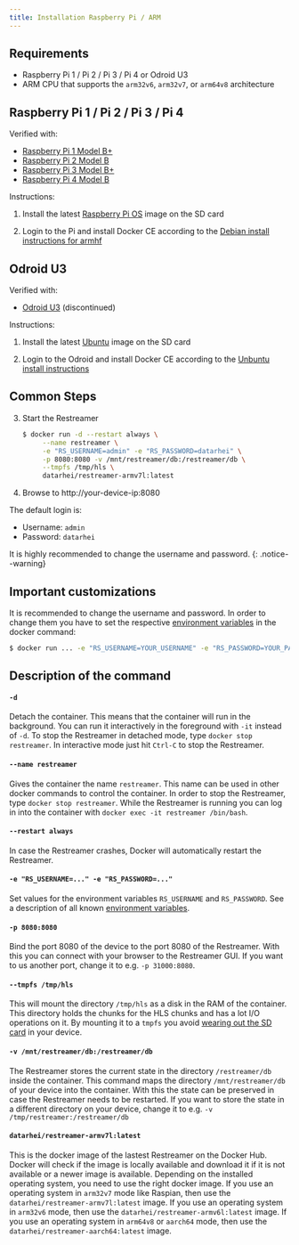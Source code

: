 ```yaml
---
title: Installation Raspberry Pi / ARM
---
```


## Requirements

* Raspberry Pi 1 / Pi 2 / Pi 3 / Pi 4 or Odroid U3
* ARM CPU that supports the `arm32v6`, `arm32v7`, or `arm64v8` architecture

## Raspberry Pi 1 / Pi 2 / Pi 3 / Pi 4

Verified with:

* [Raspberry Pi 1 Model B+](https://www.raspberrypi.org/products/model-b-plus/)
* [Raspberry Pi 2 Model B](https://www.raspberrypi.org/products/raspberry-pi-2-model-b/)
* [Raspberry Pi 3 Model B+](https://www.raspberrypi.org/products/raspberry-pi-3-model-b-plus/)
* [Raspberry Pi 4 Model B](https://www.raspberrypi.org/products/raspberry-pi-4-model-b/)

Instructions:

1. Install the latest [Raspberry Pi OS](https://www.raspberrypi.org/software/operating-systems/) image on the SD card

2. Login to the Pi and install Docker CE according to the [Debian install instructions for armhf](https://docs.docker.com/engine/install/debian/)

## Odroid U3

Verified with:

* [Odroid U3](http://www.hardkernel.com/main/products/prdt_info.php?g_code=g138745696275) (discontinued)

Instructions:

1. Install the latest [Ubuntu](https://com.odroid.com/sigong/nf_file_board/nfile_board.php) image on the SD card

2. Login to the Odroid and install Docker CE according to the [Unbuntu install instructions](https://docs.docker.com/install/linux/docker-ce/ubuntu/#install-from-a-package)


## Common Steps

3. Start the Restreamer   
   ```sh
   $ docker run -d --restart always \
        --name restreamer \
        -e "RS_USERNAME=admin" -e "RS_PASSWORD=datarhei" \
        -p 8080:8080 -v /mnt/restreamer/db:/restreamer/db \
        --tmpfs /tmp/hls \
        datarhei/restreamer-armv7l:latest
   ```
4. Browse to http://your-device-ip:8080

The default login is:

* Username: `admin`
* Password: `datarhei`

It is highly recommended to change the username and password.
{: .notice--warning}

## Important customizations

It is recommended to change the username and password. In order to change them you have to set the respective [environment variables](references-environment-vars.html)
in the docker command:

```sh
$ docker run ... -e "RS_USERNAME=YOUR_USERNAME" -e "RS_PASSWORD=YOUR_PASSWORD" ...
```

## Description of the command

#### `-d`

Detach the container. This means that the container will run in the background. You can run it interactively in the foreground with
`-it` instead of `-d`. To stop the Restreamer in detached mode, type `docker stop restreamer`. In interactive mode just hit `Ctrl-C` to
stop the Restreamer.

#### `--name restreamer`

Gives the container the name `restreamer`. This name can be used in other docker commands to control the container. In order to
stop the Restreamer, type `docker stop restreamer`. While the Restreamer is running you can log in into the container with `docker exec -it restreamer /bin/bash`.

#### `--restart always`

In case the Restreamer crashes, Docker will automatically restart the Restreamer.

#### `-e "RS_USERNAME=..." -e "RS_PASSWORD=..."`

Set values for the environment variables `RS_USERNAME` and `RS_PASSWORD`. See a description of all known [environment variables](references-environment-vars.html).

#### `-p 8080:8080`

Bind the port 8080 of the device to the port 8080 of the Restreamer. With this you can connect with your browser to the Restreamer GUI.
If you want to us another port, change it to e.g. `-p 31000:8080`.

#### `--tmpfs /tmp/hls`

This will mount the directory `/tmp/hls` as a disk in the RAM of the container. This directory holds the chunks for the HLS chunks and has a lot I/O
operations on it. By mounting it to a `tmpfs` you avoid [wearing out the SD card](guides-sdcard.html) in your device.

#### `-v /mnt/restreamer/db:/restreamer/db`

The Restreamer stores the current state in the directory `/restreamer/db` inside the container. This command maps the directory `/mnt/restreamer/db`
of your device into the container. With this the state can be preserved in case the Restreamer needs to be restarted. If you want to store
the state in a different directory on your device, change it to e.g. `-v /tmp/restreamer:/restreamer/db`

#### `datarhei/restreamer-armv7l:latest`

This is the docker image of the lastest Restreamer on the Docker Hub. Docker will check if the image is locally available
and download it if it is not available or a newer image is available. Depending on the installed operating system, you need
to use the right docker image. If you use an operating system in `arm32v7` mode like Raspian, then use the `datarhei/restreamer-armv7l:latest` image.
If you use an operating system in `arm32v6` mode, then use the `datarhei/restreamer-armv6l:latest` image. If you use an operating system in
`arm64v8` or `aarch64` mode, then use the `datarhei/restreamer-aarch64:latest` image.
